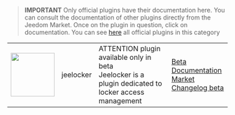 
>**IMPORTANT**
>Only official plugins have their documentation here. You can consult the documentation of other plugins directly from the Jeedom Market. Once on the plugin in question, click on documentation.
>You can see [here](https://market.jeedom.com/index.php?v=d&p=market&type=plugin&categorie=jeelocker) all official plugins in this category


| | | | |
|--- | --- | --- | ---|
|<img src="./beta/._icon.png" class="pluginLogo" width="100" />|jeelocker|ATTENTION plugin available only in beta<br/>Jeelocker is a plugin dedicated to locker access management|[Beta Documentation](./beta/index.md)<br/>[Market](https://market.jeedom.com/index.php?v=d&p=market_display&id=4238)<br/>[Changelog beta](./beta/changelog.md)|
